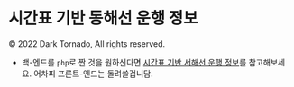 # 시간표 기반 동해선 운행 정보
© 2022 Dark Tornado, All rights reserved.

* 백-엔드를 `php`로 짠 것을 원하신다면 [시간표 기반 서해선 운행 정보](https://github.com/DarkTornado/WestLine)를 참고해보세요. 어차피 프론트-엔드는 돌려쓸겁니담.